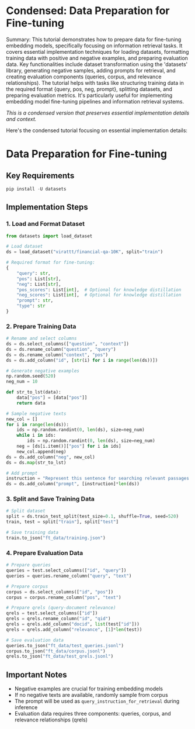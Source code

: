 # Condensed: Data Preparation for Fine-tuning

Summary: This tutorial demonstrates how to prepare data for fine-tuning embedding models, specifically focusing on information retrieval tasks. It covers essential implementation techniques for loading datasets, formatting training data with positive and negative examples, and preparing evaluation data. Key functionalities include dataset transformation using the 'datasets' library, generating negative samples, adding prompts for retrieval, and creating evaluation components (queries, corpus, and relevance relationships). The tutorial helps with tasks like structuring training data in the required format {query, pos, neg, prompt}, splitting datasets, and preparing evaluation metrics. It's particularly useful for implementing embedding model fine-tuning pipelines and information retrieval systems.

*This is a condensed version that preserves essential implementation details and context.*

Here's the condensed tutorial focusing on essential implementation details:

# Data Preparation for Fine-tuning

## Key Requirements
```python
pip install -U datasets
```

## Implementation Steps

### 1. Load and Format Dataset
```python
from datasets import load_dataset

# Load dataset
ds = load_dataset("virattt/financial-qa-10K", split="train")

# Required format for fine-tuning:
{
    "query": str,
    "pos": List[str],
    "neg": List[str],
    "pos_scores": List[int],  # Optional for knowledge distillation
    "neg_scores": List[int],  # Optional for knowledge distillation
    "prompt": str,
    "type": str
}
```

### 2. Prepare Training Data
```python
# Rename and select columns
ds = ds.select_columns(["question", "context"])
ds = ds.rename_column("question", "query")
ds = ds.rename_column("context", "pos")
ds = ds.add_column("id", [str(i) for i in range(len(ds))])

# Generate negative examples
np.random.seed(520)
neg_num = 10

def str_to_lst(data):
    data["pos"] = [data["pos"]]
    return data

# Sample negative texts
new_col = []
for i in range(len(ds)):
    ids = np.random.randint(0, len(ds), size=neg_num)
    while i in ids:
        ids = np.random.randint(0, len(ds), size=neg_num)
    neg = [ds[i.item()]["pos"] for i in ids]
    new_col.append(neg)
ds = ds.add_column("neg", new_col)
ds = ds.map(str_to_lst)

# Add prompt
instruction = "Represent this sentence for searching relevant passages: "
ds = ds.add_column("prompt", [instruction]*len(ds))
```

### 3. Split and Save Training Data
```python
# Split dataset
split = ds.train_test_split(test_size=0.1, shuffle=True, seed=520)
train, test = split["train"], split["test"]

# Save training data
train.to_json("ft_data/training.json")
```

### 4. Prepare Evaluation Data
```python
# Prepare queries
queries = test.select_columns(["id", "query"])
queries = queries.rename_column("query", "text")

# Prepare corpus
corpus = ds.select_columns(["id", "pos"])
corpus = corpus.rename_column("pos", "text")

# Prepare qrels (query-document relevance)
qrels = test.select_columns(["id"])
qrels = qrels.rename_column("id", "qid")
qrels = qrels.add_column("docid", list(test["id"]))
qrels = qrels.add_column("relevance", [1]*len(test))

# Save evaluation data
queries.to_json("ft_data/test_queries.jsonl")
corpus.to_json("ft_data/corpus.jsonl")
qrels.to_json("ft_data/test_qrels.jsonl")
```

## Important Notes
- Negative examples are crucial for training embedding models
- If no negative texts are available, randomly sample from corpus
- The prompt will be used as `query_instruction_for_retrieval` during inference
- Evaluation data requires three components: queries, corpus, and relevance relationships (qrels)